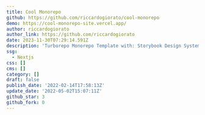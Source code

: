 ```yaml
---
title: Cool Monorepo
github: https://github.com/riccardogiorato/cool-monorepo
demo: https://cool-monorepo-site.vercel.app/
author: riccardogiorato
author_link: https://github.com/riccardogiorato
date: 2023-11-30T07:29:14.591Z
description: 'Turborepo Monorepo Template with: Storybook Design System + Next.js app'
ssg:
  - Nextjs
css: []
cms: []
category: []
draft: false
publish_date: '2022-02-14T17:58:13Z'
update_date: '2022-05-02T15:07:11Z'
github_star: 3
github_fork: 0
---
```

